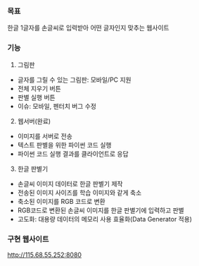 ### 목표
한글 1글자를 손글씨로 입력받아 어떤 글자인지 맞추는 웹사이트

### 기능
1. 그림판
 - 글자를 그릴 수 있는 그림판: 모바일/PC 지원
 - 전체 지우기 버튼
 - 판별 실행 버튼
 - 이슈: 모바일, 펜터치 버그 수정
2. 웹서버(완료)
 - 이미지를 서버로 전송
 - 텍스트 판별을 위한 파이썬 코드 실행
 - 파이썬 코드 실행 결과를 클라이언트로 응답
3. 한글 판별기
 - 손글씨 이미지 데이터로 한글 판별기 제작
 - 전송된 이미지 사이즈를 학습 이미지와 같게 축소
 - 축소된 이미지를 RGB 코드로 변환
 - RGB코드로 변환된 손글씨 이미지를 한글 판별기에 입력하고 판별
 - 고도화: 대용량 데이터의 메모리 사용 효율화(Data Generator 적용)

### 구현 웹사이트
http://115.68.55.252:8080
